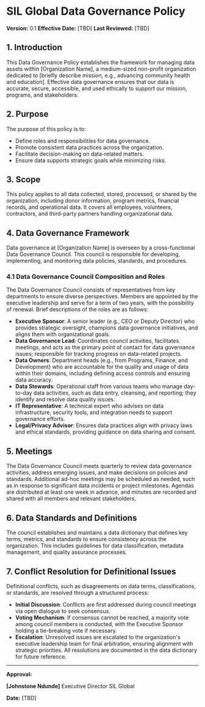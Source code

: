 # SIL Global Data Governance Policy

**Version:** 0.1 **Effective Date:** [TBD] **Last Reviewed:** [TBD]

## 1. Introduction

This Data Governance Policy establishes the framework for managing data assets within [Organization Name], a medium-sized non-profit organization dedicated to [briefly describe mission, e.g., advancing community health and education]. Effective data governance ensures that our data is accurate, secure, accessible, and used ethically to support our mission, programs, and stakeholders.

## 2. Purpose

The purpose of this policy is to:

- Define roles and responsibilities for data governance.
- Promote consistent data practices across the organization.
- Facilitate decision-making on data-related matters.
- Ensure data supports strategic goals while minimizing risks.

## 3. Scope

This policy applies to all data collected, stored, processed, or shared by the organization, including donor information, program metrics, financial records, and operational data. It covers all employees, volunteers, contractors, and third-party partners handling organizational data.

## 4. Data Governance Framework

Data governance at [Organization Name] is overseen by a cross-functional Data Governance Council. This council is responsible for developing, implementing, and monitoring data policies, standards, and procedures.

### 4.1 Data Governance Council Composition and Roles

The Data Governance Council consists of representatives from key departments to ensure diverse perspectives. Members are appointed by the executive leadership and serve for a term of two years, with the possibility of renewal. Brief descriptions of the roles are as follows:

- **Executive Sponsor**: A senior leader (e.g., CEO or Deputy Director) who provides strategic oversight, champions data governance initiatives, and aligns them with organizational goals.
- **Data Governance Lead**: Coordinates council activities, facilitates meetings, and acts as the primary point of contact for data governance issues; responsible for tracking progress on data-related projects.
- **Data Owners**: Department heads (e.g., from Programs, Finance, and Development) who are accountable for the quality and usage of data within their domains, including defining access controls and ensuring data accuracy.
- **Data Stewards**: Operational staff from various teams who manage day-to-day data activities, such as data entry, cleansing, and reporting; they identify and resolve data quality issues.
- **IT Representative**: A technical expert who advises on data infrastructure, security tools, and integration needs to support governance efforts.
- **Legal/Privacy Advisor**: Ensures data practices align with privacy laws and ethical standards, providing guidance on data sharing and consent.

## 5. Meetings

The Data Governance Council meets quarterly to review data governance activities, address emerging issues, and make decisions on policies and standards. Additional ad-hoc meetings may be scheduled as needed, such as in response to significant data incidents or project milestones. Agendas are distributed at least one week in advance, and minutes are recorded and shared with all members and relevant stakeholders.

## 6. Data Standards and Definitions

The council establishes and maintains a data dictionary that defines key terms, metrics, and standards to ensure consistency across the organization. This includes guidelines for data classification, metadata management, and quality assurance processes.

## 7. Conflict Resolution for Definitional Issues

Definitional conflicts, such as disagreements on data terms, classifications, or standards, are resolved through a structured process:

- **Initial Discussion**: Conflicts are first addressed during council meetings via open dialogue to seek consensus.
- **Voting Mechanism**: If consensus cannot be reached, a majority vote among council members is conducted, with the Executive Sponsor holding a tie-breaking vote if necessary.
- **Escalation**: Unresolved issues are escalated to the organization's executive leadership team for final arbitration, ensuring alignment with strategic priorities. All resolutions are documented in the data dictionary for future reference.

---

**Approval:**

**[Johnstone Ndunde]** Executive Director SIL Global

**Date:** [TBD]
